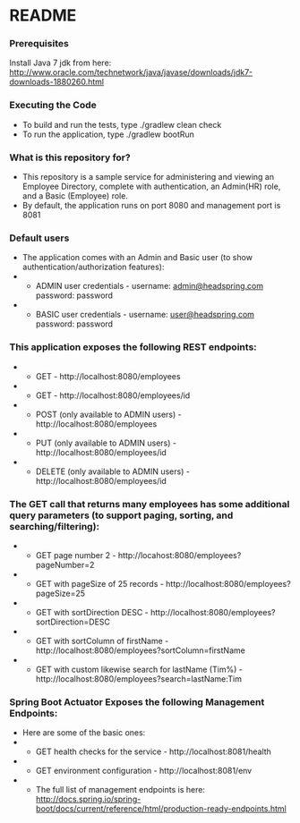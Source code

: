 # README #

### Prerequisites ###

Install Java 7 jdk from here:  http://www.oracle.com/technetwork/java/javase/downloads/jdk7-downloads-1880260.html

### Executing the Code ###
* To build and run the tests, type ./gradlew clean check
* To run the application, type ./gradlew bootRun

### What is this repository for? ###

* This repository is a sample service for administering and viewing an Employee Directory, complete with authentication, an Admin(HR) role, and a Basic (Employee) role.
* By default, the application runs on port 8080 and management port is 8081

### Default users ###
* The application comes with an Admin and Basic user (to show authentication/authorization features):
* * ADMIN user credentials - username: admin@headspring.com password: password
* * BASIC user credentials - username: user@headspring.com password: password

### This application exposes the following REST endpoints: ###

* *  GET - http://localhost:8080/employees
* * GET - http://localhost:8080/employees/id
* * POST (only available to ADMIN users) - http://localhost:8080/employees
* * PUT (only available to ADMIN users) - http://localhost:8080/employees/id
* * DELETE (only available to ADMIN users) - http://localhost:8080/employees/id

### The GET call that returns many employees has some additional query parameters (to support paging, sorting, and searching/filtering): ###

* * GET page number 2 - http://locahost:8080/employees?pageNumber=2
* * GET with pageSize of 25 records - http://localhost:8080/employees?pageSize=25
* * GET with sortDirection DESC - http://localhost:8080/employees?sortDirection=DESC
* * GET with sortColumn of firstName - http://localhost:8080/employees?sortColumn=firstName
* * GET with custom likewise search for lastName (Tim%) - http://localhost:8080/employees?search=lastName:Tim

### Spring Boot Actuator Exposes the following Management Endpoints: ###

* Here are some of the basic ones:
* * GET health checks for the service - http://localhost:8081/health
* * GET environment configuration - http://localhost:8081/env
* * The full list of management endpoints is here:  http://docs.spring.io/spring-boot/docs/current/reference/html/production-ready-endpoints.html